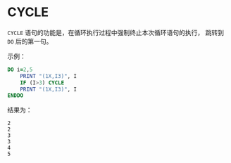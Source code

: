 
# CYCLE

`CYCLE` 语句的功能是，在循环执行过程中强制终止本次循环语句的执行，
跳转到 `DO` 后的第一句。

示例：

```fortran
DO i=2,5
    PRINT "(1X,I3)", I
    IF (I>3) CYCLE
    PRINT "(1X,I3)", I
ENDDO
```

结果为：

```text
2
2
3
3
4
5
```
